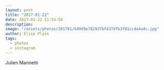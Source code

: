```yaml
---
layout: post
title: "2017-01-22"
date: 2017-01-22 11:54:58
description: 
image: "/assets/photos/201701/649d9e782937bfd374fb3f01cc4a4a4c.jpg"
author: Elise Plain
tags: 
  - photos
  - instagram
---
```


Julien Marinetti
<p></p>
